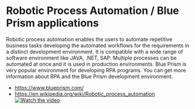 # Robotic Process Automation / Blue Prism applications
Robotic process automation enables the users to automate repetitive business tasks developing the automated workflows for the requirements in a distinct development environment.
It is compatible with a wide range of software environment like JAVA, .NET, SAP. 
Multiple processes can be automated at once and it is used in production environments.
Blue Prism is very popular environment for developing RPA programs.
You can get more information about RPA and the Blue Prism development environment.
- https://www.blueprism.com/
- https://en.wikipedia.org/wiki/Robotic_process_automation
[![Watch the video](https://youtu.be/gQ6v1pIcUJ8)](https://www.youtube.com/watch?v=gQ6v1pIcUJ8)
